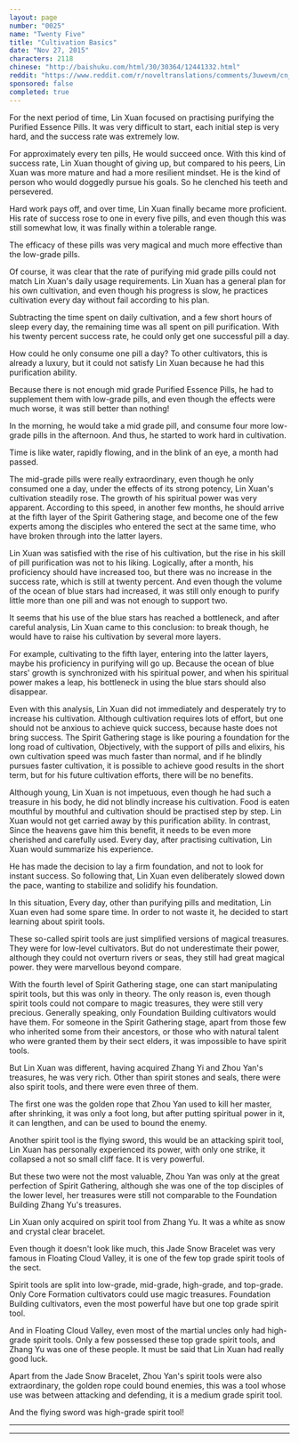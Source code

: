```yaml
---
layout: page
number: "0025"
name: "Twenty Five"
title: "Cultivation Basics"
date: "Nov 27, 2015"
characters: 2118
chinese: "http://baishuku.com/html/30/30364/12441332.html"
reddit: "https://www.reddit.com/r/noveltranslations/comments/3uwevm/cn_tempered_immortal_chapter_0025_0026/"
sponsored: false
completed: true
---
```


For the next period of time, Lin Xuan focused on practising purifying the Purified Essence Pills. It was very difficult to start, each initial step is very hard, and the success rate was extremely low.

For approximately every ten pills, He would succeed once. With this kind of success rate, Lin Xuan thought of giving up, but compared to his peers, Lin Xuan was more mature and had a more resilient mindset. He is the kind of person who would doggedly pursue his goals. So he clenched his teeth and persevered.

Hard work pays off, and over time, Lin Xuan finally became more proficient. His rate of success rose to one in every five pills, and even though this was still somewhat low, it was finally within a tolerable range.

The efficacy of these pills was very magical and much more effective than the low-grade pills.

Of course, it was clear that the rate of purifying mid grade pills could not match Lin Xuan's daily usage requirements. Lin Xuan has a general plan for his own cultivation, and even though his progress is slow, he practices cultivation every day without fail according to his plan.

Subtracting the time spent on daily cultivation, and a few short hours of sleep every day, the remaining time was all spent on pill purification. With his twenty percent success rate, he could only get one successful pill a day.

How could he only consume one pill a day? To other cultivators, this is already a luxury, but it could not satisfy Lin Xuan because he had this purification ability.

Because there is not enough mid grade Purified Essence Pills, he had to supplement them with low-grade pills, and even though the effects were much worse, it was still better than nothing!

In the morning, he would take a mid grade pill, and consume four more low-grade pills in the afternoon. And thus, he started to work hard in cultivation.

Time is like water, rapidly flowing, and in the blink of an eye, a month had passed.

The mid-grade pills were really extraordinary, even though he only consumed one a day, under the effects of its strong potency, Lin Xuan's cultivation steadily rose. The growth of his spiritual power was very apparent. According to this speed, in another few months, he should arrive at the fifth layer of the Spirit Gathering stage, and become one of the few experts among the disciples who entered the sect at the same time, who have broken through into the latter layers.

Lin Xuan was satisfied with the rise of his cultivation, but the rise in his skill of pill purification was not to his liking. Logically, after a month, his proficiency should have increased too, but there was no increase in the success rate, which is still at twenty percent. And even though the volume of the ocean of blue stars had increased, it was still only enough to purify little more than one pill and was not enough to support two.

It seems that his use of the blue stars has reached a bottleneck, and after careful analysis, Lin Xuan came to this conclusion: to break though, he would have to raise his cultivation by several more layers.

For example, cultivating to the fifth layer, entering into the latter layers, maybe his proficiency in purifying will go up. Because the ocean of blue stars' growth is synchronized with his spiritual power, and when his spiritual power makes a leap, his bottleneck in using the blue stars should also disappear.

Even with this analysis, Lin Xuan did not immediately and desperately try to increase his cultivation. Although cultivation requires lots of effort, but one should not be anxious to achieve quick success, because haste does not bring success. The Spirit Gathering stage is like pouring a foundation for the long road of cultivation, Objectively, with the support of pills and elixirs, his own cultivation speed was much faster than normal, and if he blindly pursues faster cultivation, it is possible to achieve good results in the short term, but for his future cultivation efforts, there will be no benefits.

Although young, Lin Xuan is not impetuous, even though he had such a treasure in his body, he did not blindly increase his cultivation. Food is eaten mouthful by mouthful and cultivation should be practised step by step. Lin Xuan would not get carried away by this purification ability. In contrast, Since the heavens gave him this benefit, it needs to be even more cherished and carefully used. Every day, after practising cultivation, Lin Xuan would summarize his experience.

He has made the decision to lay a firm foundation, and not to look for instant success. So following that, Lin Xuan even deliberately slowed down the pace, wanting to stabilize and solidify his foundation.

In this situation, Every day, other than purifying pills and meditation, Lin Xuan even had some spare time. In order to not waste it, he decided to start learning about spirit tools.

These so-called spirit tools are just simplified versions of magical treasures. They were for low-level cultivators. But do not underestimate their power, although they could not overturn rivers or seas, they still had great magical power. they were marvellous beyond compare.

With the fourth level of Spirit Gathering stage, one can start manipulating spirit tools, but this was only in theory. The only reason is, even though spirit tools could not compare to magic treasures, they were still very precious. Generally speaking, only Foundation Building cultivators would have them. For someone in the Spirit Gathering stage, apart from those few who inherited some from their ancestors, or those who with natural talent who were granted them by their sect elders, it was impossible to have spirit tools.

But Lin Xuan was different, having acquired Zhang Yi and Zhou Yan's treasures, he was very rich. Other than spirit stones and seals, there were also spirit tools, and there were even three of them.

The first one was the golden rope that Zhou Yan used to kill her master, after shrinking, it was only a foot long, but after putting spiritual power in it, it can lengthen, and can be used to bound the enemy.

Another spirit tool is the flying sword, this would be an attacking spirit tool, Lin Xuan has personally experienced its power, with only one strike, it collapsed a not so small cliff face. It is very powerful.

But these two were not the most valuable, Zhou Yan was only at the great perfection of Spirit Gathering, although she was one of the top disciples of the lower level, her treasures were still not comparable to the Foundation Building Zhang Yu's treasures.

Lin Xuan only acquired on spirit tool from Zhang Yu. It was a white as snow and crystal clear bracelet.

Even though it doesn't look like much, this Jade Snow Bracelet was very famous in Floating Cloud Valley, it is one of the few top grade spirit tools of the sect.

Spirit tools are split into low-grade, mid-grade, high-grade, and top-grade. Only Core Formation cultivators could use magic treasures. Foundation Building cultivators, even the most powerful have but one top grade spirit tool.

And in Floating Cloud Valley, even most of the martial uncles only had high-grade spirit tools. Only a few possessed these top grade spirit tools, and Zhang Yu was one of these people. It must be said that Lin Xuan had really good luck.

Apart from the Jade Snow Bracelet, Zhou Yan's spirit tools were also extraordinary, the golden rope could bound enemies, this was a tool whose use was between attacking and defending, it is a medium grade spirit tool.

And the flying sword was high-grade spirit tool!

- - -
- - -
